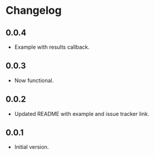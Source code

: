 # Changelog

## 0.0.4
* Example with results callback.

## 0.0.3
* Now functional.

## 0.0.2
* Updated README with example and issue tracker link.

## 0.0.1

* Initial version.
